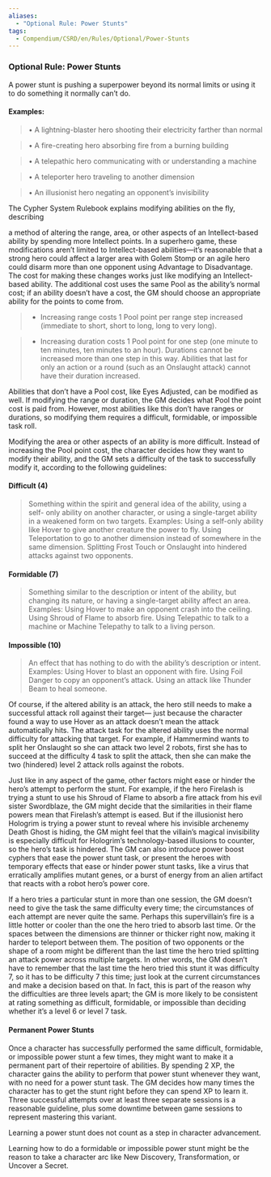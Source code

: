 ```yaml
---
aliases:
  - "Optional Rule: Power Stunts"
tags:
  - Compendium/CSRD/en/Rules/Optional/Power-Stunts
---
```

### Optional Rule: Power Stunts    
    
A power stunt is pushing a superpower beyond its normal limits or using it to do something it normally can’t do.     
#### Examples:    
> • A lightning-blaster hero shooting their electricity farther than normal    
> • A fire-creating hero absorbing fire from a burning building    
> • A telepathic hero communicating with or understanding a machine    
> • A teleporter hero traveling to another dimension    
> • An illusionist hero negating an opponent’s invisibility    
    
The Cypher System Rulebook explains modifying abilities on the fly, describing    
a method of altering the range, area, or other aspects of an Intellect-based ability by spending more Intellect points. In a superhero game, these modifications aren’t limited to Intellect-based abilities—it’s reasonable that a strong hero could affect a larger area with Golem Stomp or an agile hero could disarm more than one opponent using Advantage to Disadvantage. The cost for making these changes works just like modifying an Intellect-based ability. The additional cost uses the same Pool as the ability’s normal cost; if an ability doesn’t have a cost, the GM should choose an appropriate ability for the points to come from.    
    
> - Increasing range costs 1 Pool point per range step increased (immediate to short, short to long, long to very long).    
>     
> - Increasing duration costs 1 Pool point for one step (one minute to ten minutes, ten minutes to an hour). Durations cannot be increased more than one step in this way. Abilities that last for only an action or a round (such as an Onslaught attack) cannot have their duration increased.    
    
Abilities that don’t have a Pool cost, like Eyes Adjusted, can be modified as well. If modifying the range or duration, the GM decides what Pool the point cost is paid from. However, most abilities like this don’t have ranges or durations, so modifying them requires a difficult, formidable, or impossible task roll.    
    
 Modifying the area or other aspects of an ability is more difficult. Instead of increasing the Pool point cost, the character decides how they want to modify their ability, and the GM sets a difficulty of the task to successfully modify it, according to the following guidelines:    
    
#### Difficult (4)     
>Something within the spirit and general idea of the ability, using a self- only ability on another character, or using a single-target ability in a weakened form on two targets. Examples: Using a self-only ability like Hover to give another creature the power to fly. Using Teleportation to go to another dimension instead of somewhere in the same dimension. Splitting Frost Touch or Onslaught into hindered attacks against two opponents.    
#### Formidable (7)     
>Something similar to the description or intent of the ability, but changing its nature, or having a single-target ability affect an area. Examples: Using Hover to make an opponent crash into the ceiling. Using Shroud of Flame to absorb fire. Using Telepathic to talk to a machine or Machine Telepathy to talk to a living person.    
#### Impossible (10)    
>An effect that has nothing to do with the ability’s description or intent. Examples: Using Hover to blast an opponent with fire. Using Foil Danger to copy an opponent’s attack. Using an attack like Thunder Beam to heal someone.    
    
Of course, if the altered ability is an attack, the hero still needs to make a successful attack roll against their target— just because the character found a way to use Hover as an attack doesn’t mean the attack automatically hits. The attack task for the altered ability uses the normal difficulty for attacking that target. For example, if Hammermind wants to split her Onslaught so she can attack two level 2 robots, first she has to succeed at the difficulty 4 task to split the attack, then she can make the two (hindered) level 2 attack rolls against the robots.    
    
Just like in any aspect of the game, other factors might ease or hinder the hero’s attempt to perform the stunt. For example, if the hero Firelash is trying a stunt to use his Shroud of Flame to absorb a fire attack from his evil sister Swordblaze, the GM might decide that the similarities in their flame powers mean that Firelash’s attempt is eased. But if the illusionist hero Hologrim is trying a power stunt to reveal where his invisible archenemy Death Ghost is hiding, the GM might feel that the villain’s magical invisibility is especially difficult for Hologrim’s technology-based illusions to counter, so the hero’s task is hindered. The GM can also introduce power boost cyphers that ease the power stunt task, or present the heroes with temporary effects that ease or hinder power stunt tasks, like a virus that erratically amplifies mutant genes, or a burst of energy from an alien artifact that reacts with a robot hero’s power core.    
    
If a hero tries a particular stunt in more than one session, the GM doesn’t need to give the task the same difficulty every time; the circumstances of each attempt are never quite the same. Perhaps this supervillain’s fire is a little hotter or cooler than the one the hero tried to absorb last time. Or the spaces between the dimensions are thinner or thicker right now, making it harder to teleport between them. The position of two opponents or the shape of a room might be different than the last time the hero tried splitting an attack power across multiple targets. In other words, the GM doesn’t have to remember that the last time the hero tried this stunt it was difficulty 7, so it has to be difficulty 7 this time; just look at the current circumstances and make a decision based on that. In fact, this is part of the reason why the difficulties are three levels apart; the GM is more likely to be consistent at rating something as difficult, formidable, or impossible than deciding whether it’s a level 6 or level 7 task.    
#### Permanent Power Stunts    
Once a character has successfully performed the same difficult, formidable, or impossible power stunt a few times, they might want to make it a permanent part of their repertoire of abilities. By spending 2 XP, the character gains the ability to perform that power stunt whenever they want, with no need for a power stunt task. The GM decides how many times the character has to get the stunt right before they can spend XP to learn it. Three successful attempts over at least three separate sessions is a reasonable guideline, plus some downtime between game sessions to represent mastering this variant.    
Learning a power stunt does not count as a step in character advancement.    
Learning how to do a formidable or impossible power stunt might be the reason to take a character arc like New Discovery, Transformation, or Uncover a Secret.    
